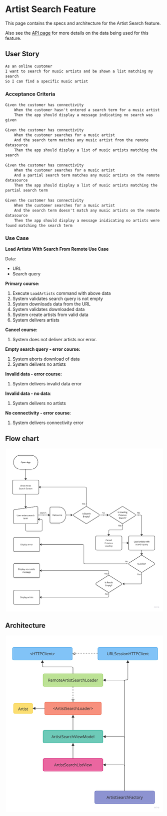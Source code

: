 # Artist Search Feature
This page contains the specs and architecture for the Artist Search feature.

Also see the [API page](API.md#artist-search) for more details on the data being used for this feature.

## User Story
```
As an online customer
I want to search for music artists and be shown a list matching my search
So I can find a specific music artist
```

### Acceptance Criteria
```
Given the customer has connectivity
    When the customer hasn't entered a search term for a music artist
    Then the app should display a message indicating no search was given

Given the customer has connectivity
    When the customer searches for a music artist
    And the search term matches any music artist from the remote datasource
    Then the app should display a list of music artists matching the search

Given the customer has connectivity
    When the customer searches for a music artist
    And a partial search term matches any music artists on the remote datasource
    Then the app should display a list of music artists matching the partial search term

Given the customer has connectivity
    When the customer searches for a music artist
    And the search term doesn't match any music artists on the remote datasource
    Then the app should display a message inidicating no artists were found matching the search term
```

### Use Case
**Load Artists With Search From Remote Use Case**

Data:
- URL
- Search query

**Primary course:**
1. Execute `LoadArtists` command with above data
2. System validates search query is not empty
3. System downloads data from the URL
4. System validates downloaded data
5. System create artists from valid data
6. System delivers artists

**Cancel course:**
1. System does not deliver artists nor error.

**Empty search query - error course:**
1. System aborts download of data
2. System delivers no artists

**Invalid data - error course:**
1. System delivers invalid data error

**Invalid data - no data**:
1. System delivers no artists

**No connectivity - error course**:
1. System delivers connectivity error

## Flow chart
![Artist Flow Chart](assets/ArtistFlow.jpg)

## Architecture
![Artist Architecture](assets/ArtistArchitecture.jpg)
